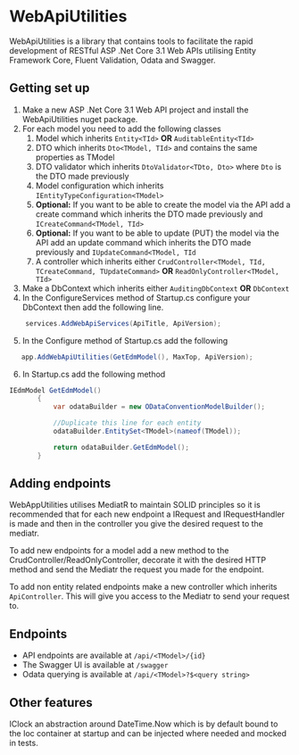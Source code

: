 # WebApiUtilities
 
 WebApiUtilities is a library that contains tools to facilitate the rapid development of RESTful ASP .Net Core 3.1 Web APIs utilising Entity Framework Core, Fluent Validation, Odata and Swagger.
 
 
 ## Getting set up
 
 1. Make a new ASP .Net Core 3.1 Web API project and install the WebApiUtilities nuget package.
 2. For each model you need to add the following classes
    1. Model which inherits `Entity<TId>` **OR** `AuditableEntity<TId>`
    1. DTO which inherits `Dto<TModel, TId>` and contains the same properties as TModel
    1. DTO validator which inherits `DtoValidator<TDto, Dto>` where `Dto` is the DTO made previously
    1. Model configuration which inherits `IEntityTypeConfiguration<TModel>`
    1. **Optional:** If you want to be able to create the model via the API add a create command which inherits the DTO made previously and `ICreateCommand<TModel, TId>`
    1. **Optional:** If you want to be able to update (PUT) the model via the API add an update command which inherits the DTO made previously and `IUpdateCommand<TModel, TId`
    1. A controller which inherits either `CrudController<TModel, TId, TCreateCommand, TUpdateCommand>` **OR** `ReadOnlyController<TModel, TId>`
 3. Make a DbContext which inherits either `AuditingDbContext` **OR** `DbContext`
 4. In the ConfigureServices method of Startup.cs configure your DbContext then add the following line.
```C#
	services.AddWebApiServices(ApiTitle, ApiVersion);
```
 5. In the Configure method of Startup.cs add the following
 
 ```C#
	app.AddWebApiUtilities(GetEdmModel(), MaxTop, ApiVersion);
 ```
 6. In Startup.cs add the following method

 ```C#
 IEdmModel GetEdmModel()
        {
            var odataBuilder = new ODataConventionModelBuilder();

            //Duplicate this line for each entity
            odataBuilder.EntitySet<TModel>(nameof(TModel));

            return odataBuilder.GetEdmModel();
        }
 ```
 
 ## Adding endpoints
 WebAppUtilities utilises MediatR to maintain SOLID principles so it is recommended that for each new endpoint a IRequest and IRequestHandler is made and then in the controller  you give the desired request to the mediatr.
 
 To add new endpoints for a model add a new method to the CrudController/ReadOnlyController, decorate it with the desired HTTP method and send the Mediatr the request you made for the endpoint.
 
 To add non entity related endpoints make a new controller which inherits `ApiController`. This will give you access to the Mediatr to send your request to. 
 
 ## Endpoints
 * API endpoints are available at `/api/<TModel>/{id}`
 * The Swagger UI is available at `/swagger`
 * Odata querying is available at `/api/<TModel>?$<query string>`
 
 ## Other features
 IClock an abstraction around DateTime.Now which is by default bound to the Ioc container at startup and can be injected where needed and mocked in tests.
 
